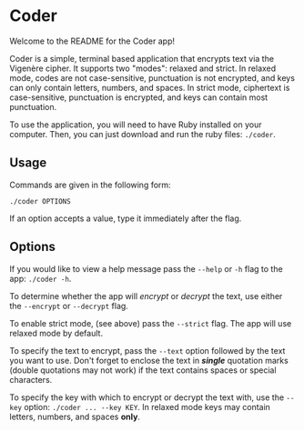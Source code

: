 # Coder
Welcome to the README for the Coder app!

Coder is a simple, terminal based application that encrypts text via the Vigenère cipher. It supports two "modes": relaxed and strict. In relaxed mode, codes are not case-sensitive, punctuation is not encrypted, and keys can only contain letters, numbers, and spaces. In strict mode, ciphertext is case-sensitive, punctuation is encrypted, and keys can contain most punctuation.

To use the application, you will need to have Ruby installed on your computer. Then, you can just download and run the ruby files: `./coder`.

## Usage
Commands are given in the following form:
```
./coder OPTIONS
```
If an option accepts a value, type it immediately after the flag.
## Options
If you would like to view a help message pass the `--help` or `-h` flag to the app: `./coder -h`.

To determine whether the app will _encrypt_ or _decrypt_ the text, use either the `--encrypt` or `--decrypt` flag.

To enable strict mode, (see above) pass the `--strict` flag. The app will use relaxed mode by default.

To specify the text to encrypt, pass the `--text` option followed by the text you want to use. Don't forget to enclose the text in ***single*** quotation marks (double quotations may not work) if the text contains spaces or special characters.

To specify the key with which to encrypt or decrypt the text with, use the `--key` option: `./coder ... --key KEY`. In relaxed mode keys may contain letters, numbers, and spaces **only**.
